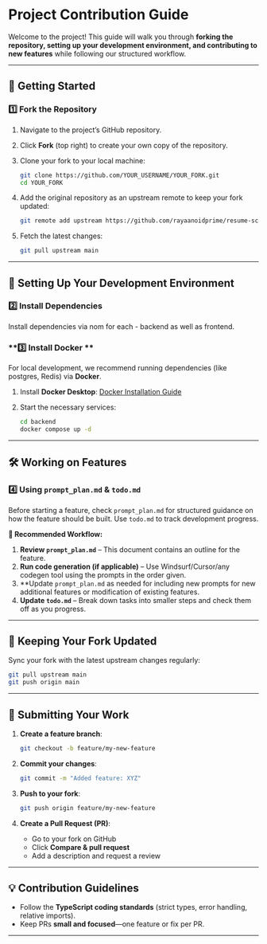 # **Project Contribution Guide**  

Welcome to the project! This guide will walk you through **forking the repository, setting up your development environment, and contributing to new features** while following our structured workflow.  

---

## **📌 Getting Started**  

### **1️⃣ Fork the Repository**  
1. Navigate to the project’s GitHub repository.  
2. Click **Fork** (top right) to create your own copy of the repository.  
3. Clone your fork to your local machine:  

   ```sh
   git clone https://github.com/YOUR_USERNAME/YOUR_FORK.git
   cd YOUR_FORK
   ```

4. Add the original repository as an upstream remote to keep your fork updated:  

   ```sh
   git remote add upstream https://github.com/rayaanoidprime/resume-screener.git
   ```

5. Fetch the latest changes:  

   ```sh
   git pull upstream main
   ```

---

## **🔧 Setting Up Your Development Environment**  

### **2️⃣ Install Dependencies**  
Install dependencies via nom for each - backend as well as frontend.

### **3️⃣ Install Docker **  
For local development, we recommend running dependencies (like postgres, Redis) via **Docker**.  

1. Install **Docker Desktop**: [Docker Installation Guide](https://docs.docker.com/get-docker/)  
2. Start the necessary services:

   ```sh
   cd backend
   docker compose up -d
   ```

---

## **🛠 Working on Features**  

### **4️⃣ Using `prompt_plan.md` & `todo.md`**  
Before starting a feature, check `prompt_plan.md` for structured guidance on how the feature should be built. Use `todo.md` to track development progress.  

**🚀 Recommended Workflow:**  
1. **Review `prompt_plan.md`** – This document contains an outline for the feature.  
2. **Run code generation (if applicable)** – Use Windsurf/Cursor/any codegen tool using the prompts in the order given.
3. **Update `prompt_plan.md` as needed for including new prompts for new additional features or modification of existing features. 
4. **Update `todo.md`** – Break down tasks into smaller steps and check them off as you progress.  

---

## **🔄 Keeping Your Fork Updated**  
Sync your fork with the latest upstream changes regularly:  

```sh
git pull upstream main
git push origin main
```

---

## **🚀 Submitting Your Work**  

1. **Create a feature branch**:  
   ```sh
   git checkout -b feature/my-new-feature
   ```

2. **Commit your changes**:  
   ```sh
   git commit -m "Added feature: XYZ"
   ```

3. **Push to your fork**:  
   ```sh
   git push origin feature/my-new-feature
   ```

4. **Create a Pull Request (PR)**:  
   - Go to your fork on GitHub  
   - Click **Compare & pull request**  
   - Add a description and request a review  

---

## **💡 Contribution Guidelines**  
- Follow the **TypeScript coding standards** (strict types, error handling, relative imports).   
- Keep PRs **small and focused**—one feature or fix per PR.

---